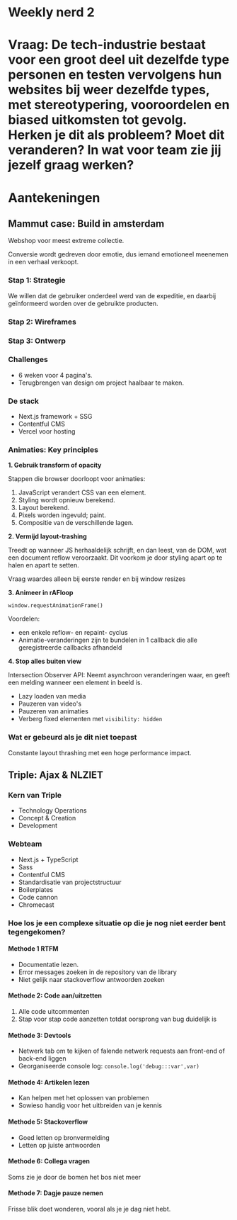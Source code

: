 # Weekly nerd 2

# Vraag: De tech-industrie bestaat voor een groot deel uit dezelfde type personen en testen vervolgens hun websites bij weer dezelfde types, met stereotypering, vooroordelen en biased uitkomsten tot gevolg. Herken je dit als probleem? Moet dit veranderen? In wat voor team zie jij jezelf graag werken?

# Aantekeningen

## Mammut case: Build in amsterdam

Webshop voor meest extreme collectie.

Conversie wordt gedreven door emotie, dus iemand emotioneel meenemen in een verhaal verkoopt.

### Stap 1: Strategie

We willen dat de gebruiker onderdeel werd van de expeditie, en daarbij geïnformeerd worden over de gebruikte producten.

### Stap 2: Wireframes

### Stap 3: Ontwerp

### Challenges

- 6 weken voor 4 pagina's.
- Terugbrengen van design om project haalbaar te maken.

### De stack

- Next.js framework + SSG
- Contentful CMS
- Vercel voor hosting

### Animaties: Key principles

**1. Gebruik transform of opacity**

Stappen die browser doorloopt voor animaties:
1. JavaScript verandert CSS van een element.
2. Styling wordt opnieuw berekend.
3. Layout berekend.
4. Pixels worden ingevuld; paint.
5. Compositie van de verschillende lagen.

**2. Vermijd layout-trashing**

Treedt op wanneer JS herhaaldelijk schrijft, en dan leest, van de DOM, wat een document reflow veroorzaakt. Dit voorkom je door styling apart op te halen en apart te setten.

Vraag waardes alleen bij eerste render en bij window resizes

**3. Animeer in rAFloop**

`window.requestAnimationFrame()`

Voordelen:
- een enkele reflow- en repaint- cyclus
- Animatie-veranderingen zijn te bundelen in 1 callback die alle geregistreerde callbacks afhandeld

**4. Stop alles buiten view**

Intersection Observer API: Neemt asynchroon veranderingen waar, en geeft een melding wanneer een element in beeld is.

- Lazy loaden van media
- Pauzeren van video's
- Pauzeren van animaties
- Verberg fixed elementen met `visibility: hidden`

### Wat er gebeurd als je dit niet toepast

Constante layout thrashing met een hoge performance impact.

## Triple: Ajax & NLZIET

### Kern van Triple

- Technology Operations
- Concept & Creation
- Development

### Webteam

- Next.js + TypeScript
- Sass
- Contentful CMS
- Standardisatie van projectstructuur
- Boilerplates
- Code cannon
- Chromecast 

### Hoe los je een complexe situatie op die je nog niet eerder bent tegengekomen?

#### Methode 1 RTFM

- Documentatie lezen.
- Error messages zoeken in de repository van de library
- Niet gelijk naar stackoverflow antwoorden zoeken

#### Methode 2: Code aan/uitzetten

1. Alle code uitcommenten
2. Stap voor stap code aanzetten totdat oorsprong van bug duidelijk is

#### Methode 3: Devtools

- Netwerk tab om te kijken of falende netwerk requests aan front-end of back-end liggen
- Georganiseerde console log: `console.log('debug:::var',var)`

#### Methode 4: Artikelen lezen

- Kan helpen met het oplossen van problemen
- Sowieso handig voor het uitbreiden van je kennis

#### Methode 5: Stackoverflow

- Goed letten op bronvermelding
- Letten op juiste antwoorden

#### Methode 6: Collega vragen

Soms zie je door de bomen het bos niet meer

#### Methode 7: Dagje pauze nemen

Frisse blik doet wonderen, vooral als je je dag niet hebt.
